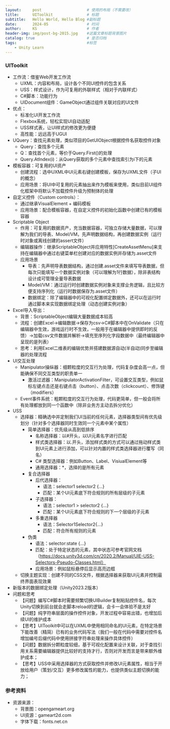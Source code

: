 ```yaml
---
layout:     post   				    # 使用的布局（不需要改）
title:      UIToolkit 				# 标题 
subtitle:   Hello World, Hello Blog #副标题
date:       2024-05 				# 时间
author:     KS 						# 作者
header-img: img/post-bg-2015.jpg 	#这篇文章标题背景图片
catalog: true 						# 是否归档
tags:								#标签
    - Unity Learn
---
```


### UIToolkit
- 工作流：借鉴Web开发工作流
    - UXML：内容和布局，设计各个不同UI控件的包含关系
    - USS：样式设计，作为可复用的外联样式（相对于内联样式）
    - C#脚本：功能行为
    - UIDocument组件：GameObject通过组件关联对应的UI文件
- 优点：
    - 标准化UI开发工作流
    - Flexbox系统，轻松实现UI自动适配
    - USS样式表，让UI样式的修改更为便捷
    - 高性能：远远高于UGUI
- UQuery：查找元素处理，类似项目的GetUIObject根据控件名获取控件对象
    - Query：查找多个元素
    - Q：查找首个元素，等价于Query.First()的处理
    - Query.AtIndex(i)：从Query获取的多个元素中查找索引为i下的元素
- 模板容器：可复用的UI资产
    - 创建流程：选中UXML中UI元素右键创建模板，保存为UXML文件（子UI的概念）
    - 应用场景：将UI中可复用的元素抽出来作为模板来使用，类似目前UI组件化框架中将默认不加载控件升级为预制体的处理
- 自定义控件（Custom controls）：
    - 通过继承VisualElement + 编码模板
    - 应用场景：配合模板容器，在自定义控件的初始化函数中创建已有的模板容器
- Scriptable Object
    - 作用：可复用的数据资产，充当数据容器，可独立存储大量数据，可以理解为我们的导表、Model/VM，先声明数据结构，再创建数据实例（运行时对象或离线创建的assert文件）
    - 编辑器操作：继承ScriptableObject并应用特性[CreateAssetMenu]来支持在编辑器中通过右键菜单栏创建对应的数据实例并存储为.asset文件
    - 应用场景
        - 导表：先声明导表数据结构，通过创建.asset文件来填写导表数据，但每次只能填写一个数据实例对象（可以理解为1行数据），除非表结构设计成可管理全量导表数据
        - Model/VM：通过运行时创建数据实例对象来支撑业务逻辑，且比较方便支持序列化（运行时数据保存为.asset文件）
        - 数据绑定：除了编辑器中的可视化配置绑定数据外，还可以在运行时通过脚本来实现数据绑定处理（动态创建实例对象）
- Excel导入导出：
    - 背景：ScriptableObject编辑大量数据成本较高
    - 流程：创建Excel->编辑数据->保存为csv->C#脚本中在OnValidate（只在编辑器中生效，游戏运行时不生效，一般用于在编辑器中提供即时的反馈）->加载csv文件数据并解析->填充至序列化字段数据中（最终编辑器中呈现的是列表）
    - 思考：利用Excel二维表的编辑优势并搭建数据源自动(半自动)同步至编辑器的处理流程
- UI交互处理
    - Manipulator操纵器：细颗粒度的交互行为处理，代码复杂度会高一点，但能确保不同交互类型的职责单一
        - 激活过滤器：ManipulatorActivationFilter，可设置交互类型，例如鼠标左键点击还是右键点击（button）、点击次数（clickcount）、修饰键（modifiers）
    - Event事件系统：粗颗粒度的交互行为处理，代码更简单，但一般会将所有处理都放到同一个函数中（除非业务方主动去拆分优化）
- USS
    - 选择器：精确选中并定制我们UI当前的任何元素，选择器类型间有优先级划分（针对多个选择器同时生效同一个元素中某个属性）
        - 简单选择器：优先级从高到低排序
            - 名称选择器：以#开头，以UI元素名字进行匹配
            - 样式类选择器：以.开头，添加样式类的方式可以通过拖动样式类到UI元素上进行添加，可以针对内置的样式类选择器进行覆写（同名）
            - C# 类型选择器：例如Button、Label、VisiualElement等
            - 通用选择器：*，选择的是所有元素
        - 复合选择器
            - 后代选择器：
                - 语法：selector1 selector2 {...}
                - 匹配：某个UI元素底下符合规则的所有层级的子元素
            - 子选择器：
                - 语法：selector1 > selector2 {...}
                - 匹配：某个UI元素底下符合规则的下一个层级的子元素
            - 多重选择器
                - 语法：Selector1Selector2{...}
                - 匹配：符合所有规则的元素
        - 伪类
            - 语法：selector:state {...}
            - 匹配：处于特定状态的元素，其中状态可参考官网文档（https://docs.unity3d.com/cn/2020.2/Manual/UIE-USS-Selectors-Pseudo-Classes.html）
            - 应用场景：例如鼠标悬停后显示高亮边框
    - 切换主题实现：创建不同的CSS文件，根据选择器来获取UI元素并控制最终界面表现效果
- 新版本的数据绑定处理（Unity2023.2版本）
- 问题和思考
    - 【问题】编写C#脚本时需要频繁切换UIBuilder复制粘贴控件名，每次Unity切换到前台就会走脚本reload的逻辑，会卡一会体验不是太好
    - 【问题】纯字符串层面的操作控件对象，开发过程中容易出错，也增加后续UI的维护成本
    - 【思考】UIToolkit中可以在UXML中使用相同命名的UI元素，在特定场景下能改善（精简）已有的业务代码写法（我们一般在代码中需要对控件名增加编号后缀代码中使用拼接字符串处理来操作具体控件）
    - 【问题】数据拆分颗粒度较细，基于可视化配置来设计关联，对于查找引用关系需要编辑器提供比较好的支持才行，否则对开发而言是带来额外维护成本；
    - 【思考】USS中采用选择器的方式获取控件并修改UI元素属性，相当于开放给用户（策划/交互）更多修改属性的能力，也提供类似主题切换的能力；

### 参考资料
- 资源来源：
    - 背景图：opengameart.org
    - UI资源：gameart2d.com
    - 字体下载：fonts.net.cn

